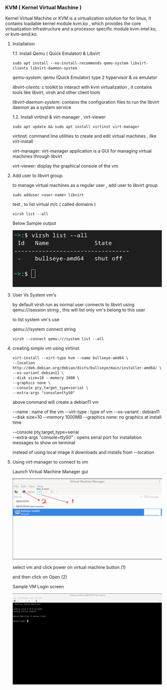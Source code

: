 ###  KVM ( Kernel Virtual Machine )


Kernel Virtual Machine or KVM is a virtualization solution for for linux, it contains loadable kernel
module kvm.ko , which provides the core virtualization infrastructure and a processor specific module 
kvm-intel.ko, or kvm-amd.ko.

1. Installation 

    1.1. Install Qemu ( Quick Emulator) & Libvirt


    ```
    sudo apt install --no-install-recommends qemu-system libvirt-clients libvirt-daemon-system
    ```


    *qemu-system:* qemu (Quick Emulator) type 2 hypervisor & os emulator

    *libvirt-clients:*  c toolkit to interact with kvm virtualization , it contains tools like libvirt, virsh and other client tools 

    *libvirt-daemon-system:* contains the configuration files to run the libvirt daemon as a system service

    1.2. Install virtinst & virt-manager , virt-viewer

    ```
    sudo apt update && sudo apt install virtinst virt-manager
    ```

    virtinst: command line utilities to create and edit virtual machines , like virt-install

    virt-manager: virt-manager application is a GUI for managing virtual machines through libvirt

    virt-viewer: display the graphical console of the vm.





2. Add user to libvirt group.

    to manage virtual machines as a regular user , add user to libvirt group

    ```
    sudo adduser <user-name> libvirt
    ```


    test ,  to list virtual m/c  ( called domains )

    ```
    virsh list --all
    ```

    Below Sample output 

    ![Sample output](./images/virsh_list_all.png)

3. User Vs System vm's

    by default virsh run as normal user connects to libvirt using qemu:///session string , this will list only vm's belong to this user 

    to list system vm's  use 

    qemu:///system  connect string

    ```
    virsh --connect qemu:///system list --all
    ```


4. creating simple vm using virtinst.

    ```
    virt-install --virt-type kvm --name bullseye-amd64 \
    --location http://deb.debian.org/debian/dists/bullseye/main/installer-amd64/ \
    --os-variant debian11 \
    --disk size=10 --memory 1000 \
    --graphics none \
    --console pty,target_type=serial \
    --extra-args "console=ttyS0"
    ```

    above command will create a debian11 vm 
    
    --name : name of the vm
    --virt-type : type of vm
    --os-variant   :  debian11
    --disk size=10 
    --memory 1000MB 
    --graphics none:  no graphics at install time

    --console pty,target_type=serial  
    --extra-args "console=ttyS0"   : opens serial port for installation messages to show on terminal

    instead of using local image it downloads and installs from  --location


5. Using virt-manager to connect to vm

    Launch Virtual Machine Manager gui 

    ![Virtual Machine Manager](./images/virtual-machine-manager-open.png)

    select vm and click power on virtual machine button.(1)

    and then  click on Open (2)

    Sample VM Login screen

    ![VM Login Screen](./images/accessing-vm-using-virt-manager.png)





